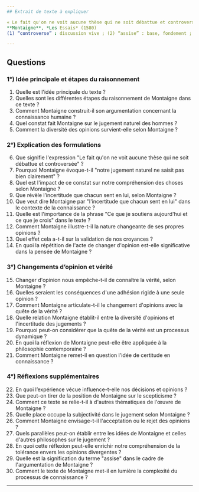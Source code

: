```yaml
---
## Extrait de texte à expliquer

« Le fait qu'on ne voit aucune thèse qui ne soit débattue et controversée&#x202F;<sup>(1)</sup> entre nous, ou qui ne puisse l'être, montre bien que notre jugement naturel ne saisit pas bien clairement ce qu'il saisit, car mon jugement ne peut pas le faire admettre par le jugement de mon semblable : ce qui est le signe que je l'ai saisi par quelque autre moyen que par un pouvoir naturel qui serait en moi et en tous les hommes. Laissons de côté cette confusion infinie d'opinions que l'on voit parmi les philosophes eux-mêmes, et ce débat perpétuel et général sur la connaissance des choses. On a tout à fait raison, en effet, d'admettre que sur aucune chose les hommes – je veux dire les savants les mieux nés, les plus capables – ne sont d'accord, pas même sur le fait que le ciel est sur notre tête, car ceux qui doutent de tout doutent aussi de cela ; et ceux qui nient que nous puissions comprendre quelque chose disent que nous n'avons pas compris que le ciel est sur notre tête ; et ces deux opinions sont, par le nombre, incomparablement les plus fortes. Outre cette diversité et cette division infinies, par le trouble que notre jugement nous donne à nous-mêmes et par l'incertitude que chacun sent en lui, il est aisé de voir que ce jugement a son assise&#x202F;<sup>(2)</sup> bien mal assurée. Comme nous jugeons différemment des choses ! Combien de fois changeons-nous d'opinions ! Ce que je soutiens aujourd'hui et ce que je crois, je le soutiens et le crois de toute ma croyance ; toutes mes facultés et toutes mes forces empoignent cette opinion et m'en répondent sur tout leur pouvoir. Je ne saurais embrasser <sup>(3)</sup> aucune vérité ni la conserver avec plus de force que je ne fais pour celle-ci. J'y suis totalement engagé, j'y suis vraiment engagé ; mais ne m'est-il pas arrivé, non pas une fois, mais cent, mais mille, et tous les jours, d'avoir embrassé quelque autre opinion avec ces mêmes instruments, dans ces mêmes conditions, opinion que, depuis, j'ai jugée fausse ? »  
**Montaigne**, *Les Essais* (1580)  
(1) “controverse” : discussion vive ; (2) “assise” : base, fondement ; (3) “embrasser” : adhérer à une opinion, la faire sienne.  

---
```


## Questions

### 1°) Idée principale et étapes du raisonnement
1. Quelle est l'idée principale du texte ?
2. Quelles sont les différentes étapes du raisonnement de Montaigne dans ce texte ?
3. Comment Montaigne construit-il son argumentation concernant la connaissance humaine ?
4. Quel constat fait Montaigne sur le jugement naturel des hommes ?
5. Comment la diversité des opinions survient-elle selon Montaigne ?

### 2°) Explication des formulations
6. Que signifie l'expression "Le fait qu'on ne voit aucune thèse qui ne soit débattue et controversée" ?
7. Pourquoi Montaigne évoque-t-il "notre jugement naturel ne saisit pas bien clairement" ?
8. Quel est l'impact de ce constat sur notre compréhension des choses selon Montaigne ?
9. Que révèle l’incertitude que chacun sent en lui, selon Montaigne ?
10. Que veut dire Montaigne par "l'incertitude que chacun sent en lui" dans le contexte de la connaissance ?
11. Quelle est l'importance de la phrase "Ce que je soutiens aujourd'hui et ce que je crois" dans le texte ?
12. Comment Montaigne illustre-t-il la nature changeante de ses propres opinions ?
13. Quel effet cela a-t-il sur la validation de nos croyances ?
14. En quoi la répétition de l'acte de changer d'opinion est-elle significative dans la pensée de Montaigne ?

### 3°) Changements d’opinion et vérité
15. Changer d'opinion nous empêche-t-il de connaître la vérité, selon Montaigne ?
16. Quelles seraient les conséquences d'une adhésion rigide à une seule opinion ?
17. Comment Montaigne articulate-t-il le changement d'opinions avec la quête de la vérité ?
18. Quelle relation Montaigne établit-il entre la diversité d'opinions et l'incertitude des jugements ?
19. Pourquoi peut-on considérer que la quête de la vérité est un processus dynamique ?
20. En quoi la réflexion de Montaigne peut-elle être appliquée à la philosophie contemporaine ?
21. Comment Montaigne remet-il en question l'idée de certitude en connaissance ?

### 4°) Réflexions supplémentaires
22. En quoi l’expérience vécue influence-t-elle nos décisions et opinions ?
23. Que peut-on tirer de la position de Montaigne sur le scepticisme ?
24. Comment ce texte se relie-t-il à d'autres thématiques de l'œuvre de Montaigne ?
25. Quelle place occupe la subjectivité dans le jugement selon Montaigne ?
26. Comment Montaigne envisage-t-il l'acceptation ou le rejet des opinions ?
27. Quels parallèles peut-on établir entre les idées de Montaigne et celles d'autres philosophes sur le jugement ?
28. En quoi cette réflexion peut-elle enrichir notre compréhension de la tolérance envers les opinions divergentes ?
29. Quelle est la signification du terme "assise" dans le cadre de l'argumentation de Montaigne ?
30. Comment le texte de Montaigne met-il en lumière la complexité du processus de connaissance ?

---